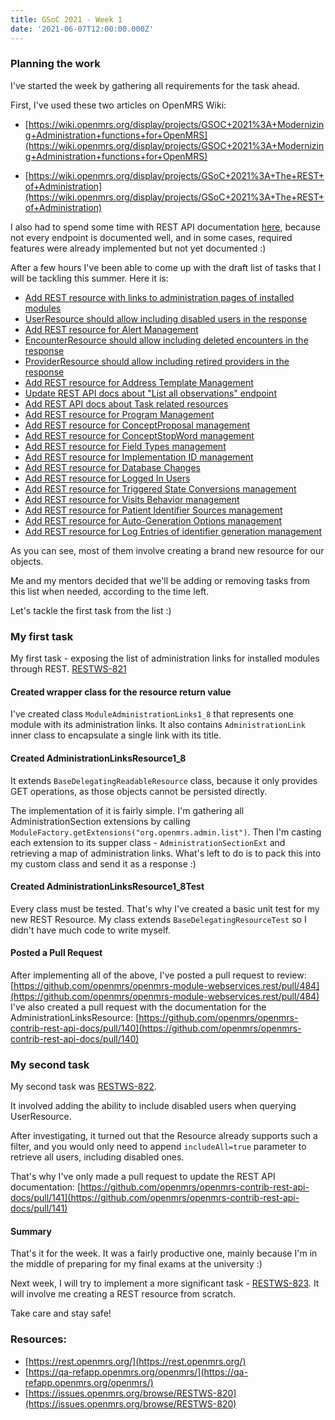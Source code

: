 ```yaml
---
title: GSoC 2021 - Week 1 
date: '2021-06-07T12:00:00.000Z'
---
```


### Planning the work

I've started the week by gathering all requirements for the task ahead.

First, I've used these two articles on OpenMRS Wiki:

- [https://wiki.openmrs.org/display/projects/GSOC+2021%3A+Modernizing+Administration+functions+for+OpenMRS](https://wiki.openmrs.org/display/projects/GSOC+2021%3A+Modernizing+Administration+functions+for+OpenMRS)

- [https://wiki.openmrs.org/display/projects/GSoC+2021%3A+The+REST+of+Administration](https://wiki.openmrs.org/display/projects/GSoC+2021%3A+The+REST+of+Administration)

I also had to spend some time with REST API documentation [here](https://rest.openmrs.org/), because not every endpoint is
documented well, and in some cases, required features were already implemented but not yet documented :)

After a few hours I've been able to come up with the draft list of tasks that I will be tackling this summer. Here it is:

- [Add REST resource with links to administration pages of installed modules](https://issues.openmrs.org/browse/RESTWS-821)
- [UserResource should allow including disabled users in the response](https://issues.openmrs.org/browse/RESTWS-822)
- [Add REST resource for Alert Management](https://issues.openmrs.org/browse/RESTWS-823)
- [EncounterResource should allow including deleted encounters in the response](https://issues.openmrs.org/browse/RESTWS-824)
- [ProviderResource should allow including retired providers in the response](https://issues.openmrs.org/browse/RESTWS-825)
- [Add REST resource for Address Template Management](https://issues.openmrs.org/browse/RESTWS-826)
- [Update REST API docs about "List all observations" endpoint](https://issues.openmrs.org/browse/RESTWS-827)
- [Add REST API docs about Task related resources](https://issues.openmrs.org/browse/RESTWS-828)
- [Add REST resource for Program Management](https://issues.openmrs.org/browse/RESTWS-829)
- [Add REST resource for ConceptProposal management](https://issues.openmrs.org/browse/RESTWS-830)
- [Add REST resource for ConceptStopWord management](https://issues.openmrs.org/browse/RESTWS-831)
- [Add REST resource for Field Types management](https://issues.openmrs.org/browse/RESTWS-832)
- [Add REST resource for Implementation ID management](https://issues.openmrs.org/browse/RESTWS-833)
- [Add REST resource for Database Changes](https://issues.openmrs.org/browse/RESTWS-834)
- [Add REST resource for Logged In Users](https://issues.openmrs.org/browse/RESTWS-835)
- [Add REST resource for Triggered State Conversions management](https://issues.openmrs.org/browse/RESTWS-836)
- [Add REST resource for Visits Behavior management](https://issues.openmrs.org/browse/RESTWS-837)
- [Add REST resource for Patient Identifier Sources management](https://issues.openmrs.org/browse/RESTWS-838)
- [Add REST resource for Auto-Generation Options management](https://issues.openmrs.org/browse/RESTWS-839)
- [Add REST resource for Log Entries of identifier generation management](https://issues.openmrs.org/browse/RESTWS-840)

As you can see, most of them involve creating a brand new resource for our objects.

Me and my mentors decided that we'll be adding or removing tasks from this list when needed, according to the time left.

Let's tackle the first task from the list :)

### My first task

My first task - exposing the list of administration links for installed modules through REST. [RESTWS-821](https://issues.openmrs.org/browse/RESTWS-821)

#### Created wrapper class for the resource return value

I've created class `ModuleAdministrationLinks1_8` that represents one module with its administration links. It also contains `AdministrationLink` inner class to encapsulate a single link with its title.

#### Created AdministrationLinksResource1_8

It extends `BaseDelegatingReadableResource` class, because it only provides GET operations, as those objects cannot be persisted directly.

The implementation of it is fairly simple. I'm gathering all AdministrationSection extensions by calling `ModuleFactory.getExtensions("org.openmrs.admin.list")`.
Then I'm casting each extension to its supper class - `AdministrationSectionExt` and retrieving a map of administration links. What's left to do is to pack this into my custom class and send it as a response :)

#### Created AdministrationLinksResource1_8Test

Every class must be tested. That's why I've created a basic unit test for my new REST Resource.
My class extends `BaseDelegatingResourceTest` so I didn't have much code to write myself.

#### Posted a Pull Request

After implementing all of the above, I've posted a pull request to review: [https://github.com/openmrs/openmrs-module-webservices.rest/pull/484](https://github.com/openmrs/openmrs-module-webservices.rest/pull/484)
I've also created a pull request with the documentation for the AdministrationLinksResource: [https://github.com/openmrs/openmrs-contrib-rest-api-docs/pull/140](https://github.com/openmrs/openmrs-contrib-rest-api-docs/pull/140)

### My second task

My second task was [RESTWS-822](https://issues.openmrs.org/browse/RESTWS-822).

It involved adding the ability to include disabled users when querying UserResource.

After investigating, it turned out that the Resource already supports such a filter, and you would only need to
append `includeAll=true` parameter to retrieve all users, including disabled ones.

That's why I've only made a pull request to update the REST API
documentation: [https://github.com/openmrs/openmrs-contrib-rest-api-docs/pull/141](https://github.com/openmrs/openmrs-contrib-rest-api-docs/pull/141)

#### Summary

That's it for the week. It was a fairly productive one, mainly because I'm in the middle of preparing for my final exams
at the university :)

Next week, I will try to implement a more significant task - [RESTWS-823](RESTWS-823). It will involve me creating a REST resource from
scratch.

Take care and stay safe!

### Resources:

- [https://rest.openmrs.org/](https://rest.openmrs.org/)
- [https://qa-refapp.openmrs.org/openmrs/](https://qa-refapp.openmrs.org/openmrs/)
- [https://issues.openmrs.org/browse/RESTWS-820](https://issues.openmrs.org/browse/RESTWS-820)
